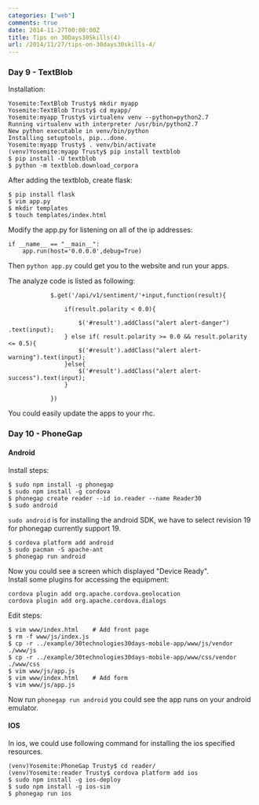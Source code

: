 ```yaml
---
categories: ["web"]
comments: true
date: 2014-11-27T00:00:00Z
title: Tips on 30Days30Skills(4)
url: /2014/11/27/tips-on-30days30skills-4/
---
```


### Day 9 - TextBlob
Installation:    

```
Yosemite:TextBlob Trusty$ mkdir myapp
Yosemite:TextBlob Trusty$ cd myapp/
Yosemite:myapp Trusty$ virtualenv venv --python=python2.7
Running virtualenv with interpreter /usr/bin/python2.7
New python executable in venv/bin/python
Installing setuptools, pip...done.
Yosemite:myapp Trusty$ . venv/bin/activate
(venv)Yosemite:myapp Trusty$ pip install textblob
$ pip install -U textblob
$ python -m textblob.download_corpora

```
After adding the textblob, create flask:     

```
$ pip install flask
$ vim app.py
$ mkdir templates
$ touch templates/index.html

```
Modify the app.py for listening on all of the ip addresses:    

```
if __name__ == "__main__":
    app.run(host='0.0.0.0',debug=True)

```
Then `python app.py` could get you to the website and run your apps.    

The analyze code is listed as following:    

```
            $.get('/api/v1/sentiment/'+input,function(result){

                if(result.polarity < 0.0){

                    $('#result').addClass("alert alert-danger")   .text(input);
                } else if( result.polarity >= 0.0 && result.polarity <= 0.5){
                    $('#result').addClass("alert alert-warning").text(input);
                }else{
                    $('#result').addClass("alert alert-success").text(input);
                }

            })

```
You could easily update the apps to your rhc.    
### Day 10 - PhoneGap
#### Android
Install steps:    

```
$ sudo npm install -g phonegap
$ sudo npm install -g cordova
$ phonegap create reader --id io.reader --name Reader30
$ sudo android

```
`sudo android` is for installing the android SDK, we have to select revision 19 for phonegap currently support 19.    

```
$ cordova platform add android
$ sudo pacman -S apache-ant
$ phonegap run android

```
Now you could see a screen which displayed "Device Ready".     
Install some plugins for accessing the equipment:    

```
cordova plugin add org.apache.cordova.geolocation
cordova plugin add org.apache.cordova.dialogs

```
Edit steps:    

```
$ vim www/index.html 	# Add front page
$ rm -f www/js/index.js
$ cp -r ../example/30technologies30days-mobile-app/www/js/vendor ./www/js
$ cp -r ../example/30technologies30days-mobile-app/www/css/vendor ./www/css
$ vim www/js/app.js
$ vim www/index.html	# Add form
$ vim www/js/app.js

```
Now run `phonegap run android` you could see the app runs on your android emulator.    


#### IOS
In ios, we could use following command for installing the ios specified resources.   

```
(venv)Yosemite:PhoneGap Trusty$ cd reader/
(venv)Yosemite:reader Trusty$ cordova platform add ios
$ sudo npm install -g ios-deploy
$ sudo npm install -g ios-sim
$ phonegap run ios

```
